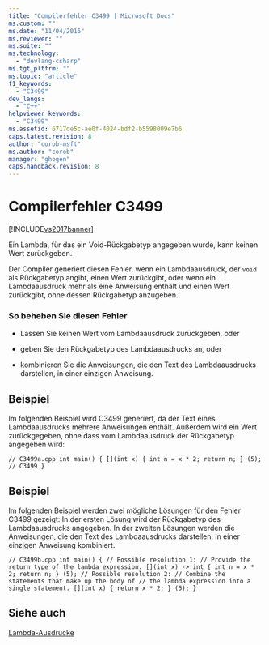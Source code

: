 ```yaml
---
title: "Compilerfehler C3499 | Microsoft Docs"
ms.custom: ""
ms.date: "11/04/2016"
ms.reviewer: ""
ms.suite: ""
ms.technology: 
  - "devlang-csharp"
ms.tgt_pltfrm: ""
ms.topic: "article"
f1_keywords: 
  - "C3499"
dev_langs: 
  - "C++"
helpviewer_keywords: 
  - "C3499"
ms.assetid: 6717de5c-ae0f-4024-bdf2-b5598009e7b6
caps.latest.revision: 8
author: "corob-msft"
ms.author: "corob"
manager: "ghogen"
caps.handback.revision: 8
---
```

# Compilerfehler C3499
[!INCLUDE[vs2017banner](../../assembler/inline/includes/vs2017banner.md)]

Ein Lambda, für das ein Void\-Rückgabetyp angegeben wurde, kann keinen Wert zurückgeben.  
  
 Der Compiler generiert diesen Fehler, wenn ein Lambdaausdruck, der `void` als Rückgabetyp angibt, einen Wert zurückgibt, oder wenn ein Lambdaausdruck mehr als eine Anweisung enthält und einen Wert zurückgibt, ohne dessen Rückgabetyp anzugeben.  
  
### So beheben Sie diesen Fehler  
  
-   Lassen Sie keinen Wert vom Lambdaausdruck zurückgeben, oder  
  
-   geben Sie den Rückgabetyp des Lambdaausdrucks an, oder  
  
-   kombinieren Sie die Anweisungen, die den Text des Lambdaausdrucks darstellen, in einer einzigen Anweisung.  
  
## Beispiel  
 Im folgenden Beispiel wird C3499 generiert, da der Text eines Lambdaausdrucks mehrere Anweisungen enthält. Außerdem wird ein Wert zurückgegeben, ohne dass vom Lambdaausdruck der Rückgabetyp angegeben wird:  
  
```  
// C3499a.cpp int main() { [](int x) { int n = x * 2; return n; } (5); // C3499 }  
```  
  
## Beispiel  
 Im folgenden Beispiel werden zwei mögliche Lösungen für den Fehler C3499 gezeigt: In der ersten Lösung wird der Rückgabetyp des Lambdaausdrucks angegeben. In der zweiten Lösungen werden die Anweisungen, die den Text des Lambdaausdrucks darstellen, in einer einzigen Anweisung kombiniert.  
  
```  
// C3499b.cpp int main() { // Possible resolution 1: // Provide the return type of the lambda expression. [](int x) -> int { int n = x * 2; return n; } (5); // Possible resolution 2: // Combine the statements that make up the body of // the lambda expression into a single statement. [](int x) { return x * 2; } (5); }  
```  
  
## Siehe auch  
 [Lambda\-Ausdrücke](../../cpp/lambda-expressions-in-cpp.md)